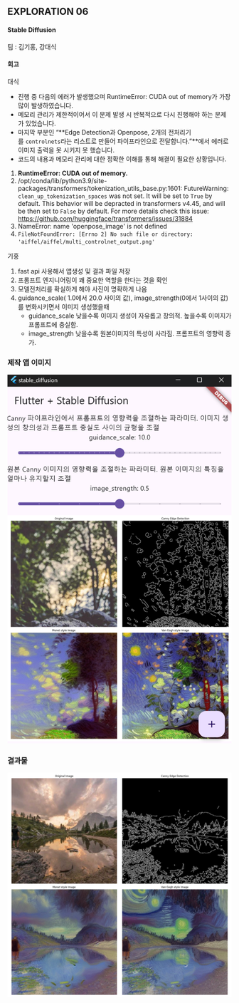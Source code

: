 ## EXPLORATION 06

#### Stable Diffusion 

팀 : 김기홍, 강대식

#### 회고

대식

- 진행 중 다음의 에러가 발생했으며 RuntimeError: CUDA out of memory가 가장 많이 발생하였습니다.
- 메모리 관리가 제한적이어서 이 문제 발생 시 반복적으로 다시 진행해야 하는 문제가 있었습니다.
- 마지막 부분인 “**Edge Detection과 Openpose, 2개의 전처리기를 `controlnets`라는 리스트로 만들어 파이프라인으로 전달합니다.”**에서 에러로 이미지 출력을 못 시키지 못 했습니다.  
- 코드의 내용과 메모리 관리에 대한 정확한 이해를 통해 해결이 필요한 상황입니다.

1. **RuntimeError: CUDA out of memory.** 
2. /opt/conda/lib/python3.9/site-packages/transformers/tokenization_utils_base.py:1601: FutureWarning: `clean_up_tokenization_spaces` was not set. It will be set to `True` by default. This behavior will be depracted in transformers v4.45, and will be then set to `False` by default. For more details check this issue: https://github.com/huggingface/transformers/issues/31884
3. NameError: name 'openpose_image' is not defined
4. `FileNotFoundError: [Errno 2] No such file or directory: 'aiffel/aiffel/multi_controlnet_output.png'`

기홍

1. fast api 사용해서 앱생성 및 결과 파일 저장
2. 프롬프트 엔지니어링이 꽤 중요한 역할을 한다는 것을 확인
3. 모델전처리를 확실하게 해야 사진이 명확하게 나옴
4. guidance_scale( 1.0에서 20.0 사이의 값), image_strength(0에서 1사이의 값) 를 변화시키면서 이미지 생성했을때 
    - guidance_scale 낮을수록 이미지 생성이 자유롭고 창의적. 높을수록 이미지가 프롬프트에 충실함.
    - image_strength 낮을수록 원본이미지의 특성이 사라짐. 프롬프트의 영향력 증가.

### 제작 앱 이미지

![alt text](image.png)


### 결과물

![alt text](my_plot_20240827_171247.png)

